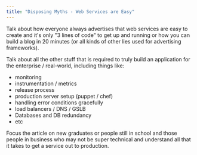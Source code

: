 ```yaml
---
title: "Disposing Myths - Web Services are Easy"
---
```


Talk about how everyone always advertises that web services are easy
to create and it's only "3 lines of code" to get up and running or how
you can build a blog in 20 minutes (or all kinds of other lies used for
advertising frameworks). 

Talk about all the other stuff that is required to truly build an application
for the enterprise / real-world, including things like:

* monitoring
* instrumentation / metrics
* release process
* production server setup (puppet / chef)
* handling error conditions gracefully
* load balancers / DNS / GSLB
* Databases and DB redundancy
* etc

Focus the article on new graduates or people still in school and those
people in business who may not be super technical and understand all that it
takes to get a service out to production. 
